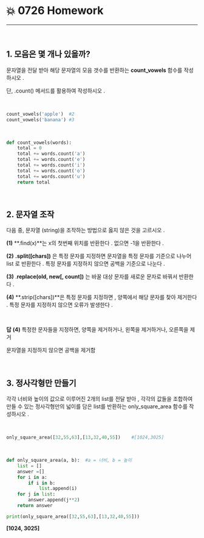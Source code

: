 # :boom: 0726 Homework

---

​			

## 1. 모음은 몇 개나 있을까?

문자열을 전달 받아 해당 문자열의 모음 갯수를 반환하는 **count_vowels** 함수를 작성하시오 . 

단, .count() 메서드를 활용하여 작성하시오 .

​			

```python
count_vowels('apple')  #2
count_vowels('banana') #3
```

​			

```python
def count_vowels(words):
    total = 0
    total += words.count('a')
    total += words.count('e')
    total += words.count('i')    
    total += words.count('o')    
    total += words.count('u')
    return total
```

​								

## 2. 문자열 조작

다음 중, 문자열 (string)을 조작하는 방법으로 옳지 않은 것을 고르시오 .

**(1)** **.find(x)**는 x의 첫번째 위치를 반환한다 . 없으면 -1을 반환한다 .

**(2)** **.split([chars])** 은 특정 문자를 지정하면 문자열을 특정 문자를 기준으로 나누어 list 로 반환한다 . 특정 문자를 지정하지 않으면 공백을 기준으로 나눈다 .

**(3)** .**replace(old, new[, count])** 는 바꿀 대상 문자를 새로운 문자로 바꿔서 반환한다 .

**(4)** **.strip([chars])**은 특정 문자를 지정하면 , 양쪽에서 해당 문자를 찾아 제거한다 . 특정 문자를 지정하지 않으면 오류가 발생한다 .

​			

**답** **(4)** 특정한 문자들을 지정하면, 양쪽을 제거하거나, 왼쪽을 제거하거나, 오른쪽을 제거

문자열을 지정하지 않으면 공백을 제거함

​															

## 3. 정사각형만 만들기

각각 너비와 높이의 값으로 이루어진 2개의 list를 전달 받아 , 각각의 값들을 조합하여 만들 수 있는 정사각형만의 넓이를 담은 list를 반환하는 only_square_area 함수를 작성하시오 .

​						

```python
only_square_area([32,55,63],[13,32,40,55])    #[1024,3025]
```

​								

```python
def only_square_area(a, b):  #a = 너비, b = 높이
    list = []
    answer =[]
    for i in a:
        if i in b:
            list.append(i)
    for j in list:
        answer.append(j**2)
    return answer

print(only_square_area([32,55,63],[13,32,40,55]))
```

 **[1024, 3025]**									

